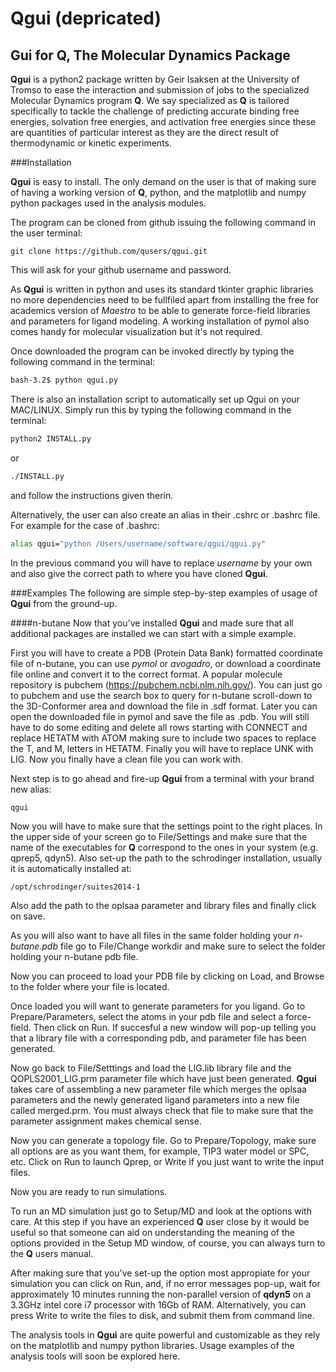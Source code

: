 Qgui (depricated)
================================================================================

Gui for Q, The Molecular Dynamics Package
--------------------------------------------------------------------------------

**Qgui** is a python2 package written by Geir Isaksen at the University of Tromso
to ease the interaction and submission of jobs to the specialized Molecular
Dynamics program **Q**. We say specialized as **Q** is tailored specifically
to tackle the challenge of predicting accurate binding free energies,
solvation free energies, and activation free energies since these are quantities
of particular interest as they are the direct result of thermodynamic or
kinetic experiments.


###Installation

**Qgui** is easy to install. The only demand on the user is that of making sure
of having a working version of **Q**, python, and the matplotlib and numpy python
packages used in the analysis modules.

The program can be cloned from github issuing the following command in the user
terminal:

```git
git clone https://github.com/qusers/qgui.git
```

This will ask for your github username and password.

As **Qgui** is written in python and uses its standard tkinter graphic libraries
no more dependencies need to be fullfiled apart from installing the free
for academics version of *Maestro* to be able to generate force-field libraries
and parameters for ligand modeling. A working installation of pymol also comes
handy for molecular visualization but it's not required.

Once downloaded the program can be invoked directly by typing the following
command in the terminal:

```bash
bash-3.2$ python qgui.py
```

There is also an installation script to automatically set up Qgui on your MAC/LINUX.
Simply run this by typing the following command in the terminal:
```bash
python2 INSTALL.py
``` 
or
```bash
./INSTALL.py
``` 
and follow the instructions given therin.

Alternatively, the user can also create an alias in their .cshrc or .bashrc file. For example
for the case of .bashrc:

```bash
alias qgui="python /Users/username/software/qgui/qgui.py"
```

In the previous command you will have to replace *username* by your own and
also give the correct path to where you have cloned **Qgui**. 


###Examples
The following are simple step-by-step examples of usage of **Qgui** from the
ground-up.

####n-butane
Now that you've installed **Qgui** and made sure that all additional packages
are installed we can start with a simple example.

First you will have to create a PDB (Protein Data Bank) formatted coordinate
file of n-butane, you can use *pymol* or *avogadro*, or download a coordinate file
online and convert it to the correct format. A popular molecule repository is
pubchem (https://pubchem.ncbi.nlm.nih.gov/). You can just go to pubchem and
use the search box to query for n-butane scroll-down to the 3D-Conformer
area and download the file in .sdf format. Later you can open the downloaded file
in pymol and save the file as .pdb. You will still have to do some editing
and delete all rows starting with CONNECT and replace HETATM with ATOM making
sure to include two spaces to replace the T, and M, letters in HETATM.
Finally you will have to replace UNK with LIG. Now you finally have a clean
file you can work with.

Next step is to go ahead and fire-up **Qgui** from a terminal with your
brand new alias:

```bash
qgui
```

Now you will have to make sure that the settings point to the right places.
In the upper side of your screen go to File/Settings and make sure that
the name of the executables for **Q** correspond to the ones in your system
(e.g. qprep5, qdyn5). Also set-up the path to the schrodinger installation,
usually it is automatically installed at:

```
/opt/schrodinger/suites2014-1
```

Also add the path to the oplsaa parameter and library files and finally click
on save.

As you will also want to have all files in the same folder holding your
*n-butane.pdb* file go to File/Change workdir and make sure to select the
folder holding your n-butane pdb file.

Now you can proceed to load your PDB file by clicking on Load, and Browse to
the folder where your file is located.

Once loaded you will want to generate parameters for you ligand. Go to
Prepare/Parameters, select the atoms in your pdb file and select a force-field.
Then click on Run. If succesful a new window will pop-up telling you that a
library file with a corresponding pdb, and parameter file has been generated.

Now go back to File/Setttings and load the LIG.lib library file and the
QOPLS2001_LIG.prm parameter file which have just been generated.
**Qgui** takes care of assembling a new parameter file which merges
the oplsaa parameters and the newly generated ligand parameters into a new file
called merged.prm. You must always check that file to make sure that the parameter
assignment makes chemical sense.

Now you can generate a topology file. Go to Prepare/Topology, make sure all
options are as you want them, for example, TIP3 water model or SPC, etc. Click
on Run to launch Qprep, or Write if you just want to write the input files.

Now you are ready to run simulations.

To run an MD simulation just go to Setup/MD and look at the options with
care. At this step if you have an experienced **Q** user close by it would
be useful so that someone can aid on understanding the meaning of the
options provided in the Setup MD window, of course, you can always turn
to the **Q** users manual.

After making sure that you've set-up the option most appropiate for your
simulation you can click on Run, and, if no error messages pop-up, wait for 
approximately 10 minutes running the non-parallel version of **qdyn5** on a 
3.3GHz intel core i7 processor with 16Gb of RAM. Alternatively, you can press
Write to write the files to disk, and submit them from command line.

The analysis tools in **Qgui** are quite powerful and customizable as they
rely on the matplotlib and numpy python libraries. Usage examples of the
analysis tools will soon be explored here.




